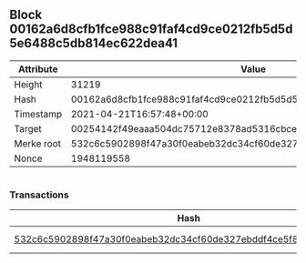 ## Block 00162a6d8cfb1fce988c91faf4cd9ce0212fb5d5d5e6488c5db814ec622dea41

Attribute | Value
--- | ---
Height | 31219
Hash | 00162a6d8cfb1fce988c91faf4cd9ce0212fb5d5d5e6488c5db814ec622dea41
Timestamp | 2021-04-21T16:57:48+00:00
Target | 00254142f49eaaa504dc75712e8378ad5316cbcead634704b3734b6271167cc4
Merke root | 532c6c5902898f47a30f0eabeb32dc34cf60de327ebddf4ce5f8d9f39aea64a0
Nonce | 1948119558

```

```

### Transactions

Hash | Amount
--- | ---
[532c6c5902898f47a30f0eabeb32dc34cf60de327ebddf4ce5f8d9f39aea64a0](532c6c5902898f47a30f0eabeb32dc34cf60de327ebddf4ce5f8d9f39aea64a0.md) | 10.00000000 SKEPTI 
